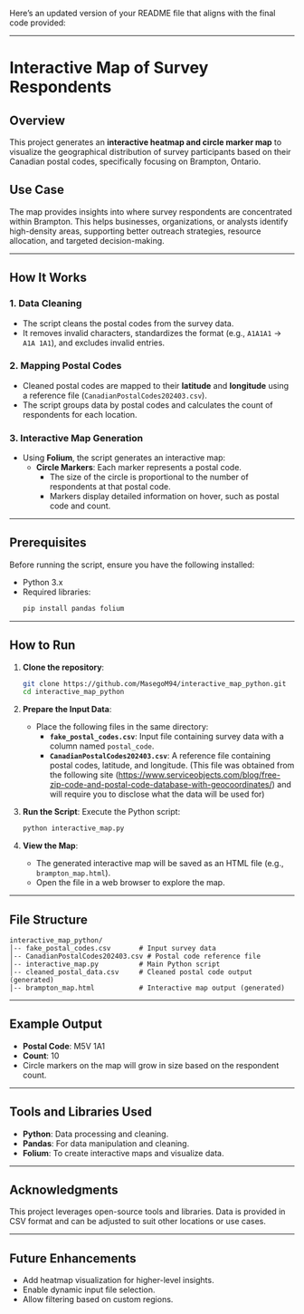 Here’s an updated version of your README file that aligns with the final code provided:

---

# Interactive Map of Survey Respondents

## Overview
This project generates an **interactive heatmap and circle marker map** to visualize the geographical distribution of survey participants based on their Canadian postal codes, specifically focusing on Brampton, Ontario.

## Use Case
The map provides insights into where survey respondents are concentrated within Brampton. This helps businesses, organizations, or analysts identify high-density areas, supporting better outreach strategies, resource allocation, and targeted decision-making.

---

## How It Works

### 1. **Data Cleaning**
   - The script cleans the postal codes from the survey data.
   - It removes invalid characters, standardizes the format (e.g., `A1A1A1` → `A1A 1A1`), and excludes invalid entries.

### 2. **Mapping Postal Codes**
   - Cleaned postal codes are mapped to their **latitude** and **longitude** using a reference file (`CanadianPostalCodes202403.csv`).
   - The script groups data by postal codes and calculates the count of respondents for each location.

### 3. **Interactive Map Generation**
   - Using **Folium**, the script generates an interactive map:
     - **Circle Markers**: Each marker represents a postal code.
       - The size of the circle is proportional to the number of respondents at that postal code.
       - Markers display detailed information on hover, such as postal code and count.

---

## Prerequisites

Before running the script, ensure you have the following installed:
- Python 3.x
- Required libraries:
   ```bash
   pip install pandas folium
   ```

---

## How to Run

1. **Clone the repository**:
   ```bash
   git clone https://github.com/MasegoM94/interactive_map_python.git
   cd interactive_map_python
   ```

2. **Prepare the Input Data**:
   - Place the following files in the same directory:
     - **`fake_postal_codes.csv`**: Input file containing survey data with a column named `postal_code`.
     - **`CanadianPostalCodes202403.csv`**: A reference file containing postal codes, latitude, and longitude. (This file was obtained from the following site (https://www.serviceobjects.com/blog/free-zip-code-and-postal-code-database-with-geocoordinates/) and will require you to disclose what the data will be used for)

3. **Run the Script**:
   Execute the Python script:
   ```bash
   python interactive_map.py
   ```

4. **View the Map**:
   - The generated interactive map will be saved as an HTML file (e.g., `brampton_map.html`).
   - Open the file in a web browser to explore the map.

---

## File Structure

```plaintext
interactive_map_python/
│-- fake_postal_codes.csv       # Input survey data
│-- CanadianPostalCodes202403.csv # Postal code reference file
│-- interactive_map.py          # Main Python script
│-- cleaned_postal_data.csv     # Cleaned postal code output (generated)
│-- brampton_map.html           # Interactive map output (generated)
```

---

## Example Output

- **Postal Code**: M5V 1A1  
- **Count**: 10  
- Circle markers on the map will grow in size based on the respondent count.

---

## Tools and Libraries Used
- **Python**: Data processing and cleaning.
- **Pandas**: For data manipulation and cleaning.
- **Folium**: To create interactive maps and visualize data.

---

## Acknowledgments
This project leverages open-source tools and libraries. Data is provided in CSV format and can be adjusted to suit other locations or use cases.

---

## Future Enhancements
- Add heatmap visualization for higher-level insights.
- Enable dynamic input file selection.
- Allow filtering based on custom regions.
